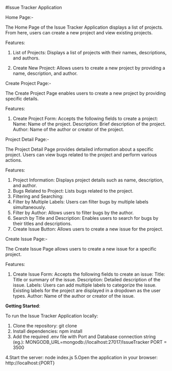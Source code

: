 #Issue Tracker Application

Home Page:- 

  The Home Page of the Issue Tracker Application displays a list of projects. From here, users can create a new project and view existing projects.

  Features:
  
  1. List of Projects: Displays a list of projects with their names, descriptions, and authors.

  2. Create New Project: Allows users to create a new project by providing a name, description, and author.

Create Project Page:-

  The Create Project Page enables users to create a new project by providing specific details.

  Features:
  1. Create Project Form: Accepts the following fields to create a project:
      Name: Name of the project.
      Description: Brief description of the project.
      Author: Name of the author or creator of the project.
  
Project Detail Page:-

  The Project Detail Page provides detailed information about a specific project. Users can view bugs related to the project and perform various actions.

  Features:
  
  1. Project Information: Displays project details such as name, description, and author.
  2. Bugs Related to Project: Lists bugs related to the project.
  3. Filtering and Searching:
  4. Filter by Multiple Labels: Users can filter bugs by multiple labels simultaneously.
  5. Filter by Author: Allows users to filter bugs by the author.
  6. Search by Title and Description: Enables users to search for bugs by their titles and descriptions.
  7. Create Issue Button: Allows users to create a new issue for the project.
  
Create Issue Page:-

  The Create Issue Page allows users to create a new issue for a specific project.

  Features:
  
  1. Create Issue Form: Accepts the following fields to create an issue:
       Title: Title or summary of the issue.
       Description: Detailed description of the issue.
       Labels: Users can add multiple labels to categorize the issue. Existing labels for the project are displayed in a dropdown as the user types.
       Author: Name of the author or creator of the issue.
  
**Getting Started**:

To run the Issue Tracker Application locally:

1. Clone the repository: git clone <repository-url>
2. Install dependencies: npm install
3. Add the required .env file with Port and Database connection string (eg.):
    MONGODB_URL=mongodb://localhost:27017/IssueTracker
    PORT = 3500

4.Start the server: node index.js
5.Open the application in your browser: http://localhost:{PORT}
